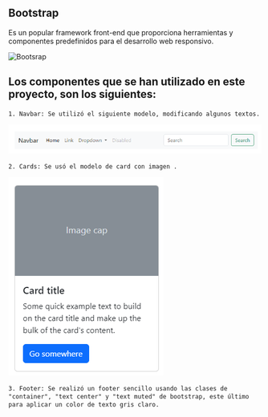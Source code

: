 ## Bootstrap

Es un popular framework front-end que proporciona herramientas y componentes predefinidos para el desarrollo web responsivo.


![Bootsrap](https://www.hostinger.es/tutoriales/wp-content/uploads/sites/7/2020/08/bootstrap-768x313-1.png)


## Los componentes que se han utilizado en este proyecto, son los siguientes:

    1. Navbar: Se utilizó el siguiente modelo, modificando algunos textos.
    
![Navbar](./images/navbar.png)
   
    2. Cards: Se usó el modelo de card con imagen .

![Cards](./images/cards.png)
   
    3. Footer: Se realizó un footer sencillo usando las clases de "container", "text center" y "text muted" de bootstrap, este último para aplicar un color de texto gris claro.



